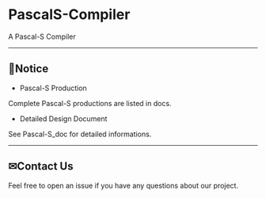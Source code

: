 # PascalS-Compiler

A Pascal-S Compiler

---
## 👀Notice
- Pascal-S Production

Complete Pascal-S productions are listed in docs.

- Detailed Design Document

See Pascal-S_doc for detailed informations.

---

## ✉Contact Us

Feel free to open an issue if you have any questions about our project.

